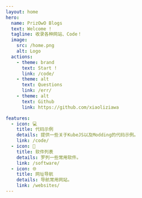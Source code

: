 ```yaml
---
layout: home
hero:
  name: PrizOwO Blogs
  text: Welcome !
  tagline: 收录各种网站、Code！
  image:
    src: /home.png
    alt: Logo
  actions:
    - theme: brand
      text: Start !
      link: /code/
    - theme: alt
      text: Questions
      link: /err/
    - theme: alt
      text: Github
      link: https://github.com/xiaoliziawa

features:
  - icon: 💻
    title: 代码示例
    details: 提供一些关于KubeJS以及Modding的代码示例。
    link: /code/
  - icon: 💾
    title: 软件列表
    details: 罗列一些常用软件。
    link: /software/
  - icon: 🌐
    title: 网址导航
    details: 导航常用网站。
    link: /websites/
---
```


<div class="github-activity-section">
  <div class="github-chart-container">
    <GitHubChart />
  </div>
</div>

<style>
.VPHero .image-container {
  transform: none !important;
  overflow: visible !important;
  position: relative;
  z-index: 1;
}

.VPHero .image-bg {
  width: 250px !important;
  height: 250px !important;
  overflow: visible !important;
  background: transparent !important;
}

.VPHero .image {
  position: relative;
  width: 250px;
  height: 250px;
  display: flex;
  justify-content: center;
  align-items: center;
}

/* 修改光晕效果，只在暗色模式下显示 */
html:not(.dark) .VPHero .image::before,
html:not(.dark) .VPHero .image::after {
  display: none;
}

.VPHero .image::before {
  content: '';
  position: absolute;
  top: 50%;
  left: 50%;
  width: 300px;
  height: 300px;
  transform: translate(-50%, -50%);
  background: radial-gradient(
    circle at center,
    rgba(139, 69, 19, 0.2) 0%,
    rgba(139, 69, 19, 0.15) 20%,
    rgba(139, 69, 19, 0.1) 40%,
    rgba(139, 69, 19, 0.05) 60%,
    transparent 80%
  );
  border-radius: 50%;
  z-index: -1;
  animation: pulse 4s cubic-bezier(0.4, 0, 0.6, 1) infinite;
}

.VPHero .image::after {
  content: '';
  position: absolute;
  top: 50%;
  left: 50%;
  width: 400px;
  height: 400px;
  transform: translate(-50%, -50%);
  background: radial-gradient(
    circle at center,
    rgba(139, 69, 19, 0.1) 0%,
    rgba(139, 69, 19, 0.05) 30%,
    rgba(139, 69, 19, 0.02) 60%,
    transparent 80%
  );
  border-radius: 50%;
  z-index: -2;
}

@keyframes pulse {
  0%, 100% {
    opacity: 1;
    transform: translate(-50%, -50%) scale(1);
  }
  50% {
    opacity: 0.7;
    transform: translate(-50%, -50%) scale(1.1);
  }
}

:root {
  --vp-home-hero-image-background-image: none;
  --vp-home-hero-image-filter: none;
}

.github-activity-section {
  padding: 48px 24px;
  max-width: 1152px;
  margin: 0 auto;
}

.github-chart-container {
  width: 100%;
  height: 300px;
}

@media (max-width: 960px) {
  .github-activity-section {
    padding: 32px 16px;
  }
  
  .github-chart-container {
    height: 250px;
  }
}
</style>